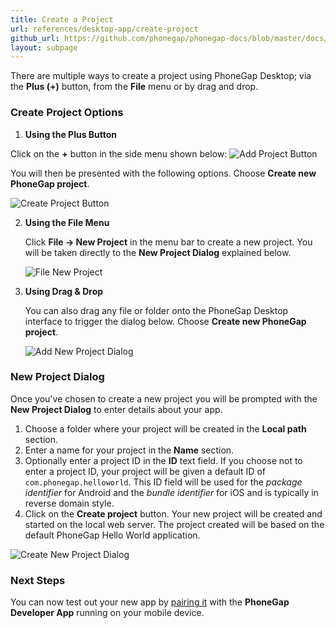 ```yaml
---
title: Create a Project
url: references/desktop-app/create-project
github_url: https://github.com/phonegap/phonegap-docs/blob/master/docs/references/desktop-app/create-project.html.md
layout: subpage
---
```


There are multiple ways to create a project using PhoneGap Desktop; via the **Plus (+)** button, from the **File** menu or by drag 
and drop. 

### Create Project Options
1. **Using the Plus Button**

  Click on the **+** button in the side menu shown below:
  ![Add Project Button](/images/docs-plus-button.png)

  You will then be presented with the following options. Choose **Create new PhoneGap project**.

   ![Create Project Button](/images/docs-add-new.png)

2. **Using the File Menu**
   
   Click **File -> New Project** in the menu bar to create a new project. You will be taken directly to the **New Project Dialog** 
   explained below.
   
   ![File New Project](/images/docs-file-menu.png)

3. **Using Drag & Drop** 
   
   You can also drag any file or folder onto the PhoneGap Desktop interface to trigger the dialog below. Choose **Create new PhoneGap project**.

   ![Add New Project Dialog](/images/docs-add-new.png)

### New Project Dialog
Once you've chosen to create a new project you will be prompted with the **New Project Dialog** to enter details about your app. 

1. Choose a folder where your project will be created in the **Local path** section.
1. Enter a name for your project in the **Name** section.
1. Optionally enter a project ID in the **ID** text field. If you choose not to enter a project ID, your project will be given a 
default ID of `com.phonegap.helloworld`. This ID field will be used for the *package identifier* for Android and the *bundle identifier* 
for iOS and is typically in reverse domain style.
1. Click on the **Create project** button. Your new project will be created and started on the local web server. The project created will be
based on the default PhoneGap Hello World application.

  ![Create New Project Dialog](/images/docs-create-dialog.png)

### Next Steps
You can now test out your new app by [pairing it](/references/desktop-app/pair-with-dev-app) with the **PhoneGap Developer App** 
running on your mobile device. 